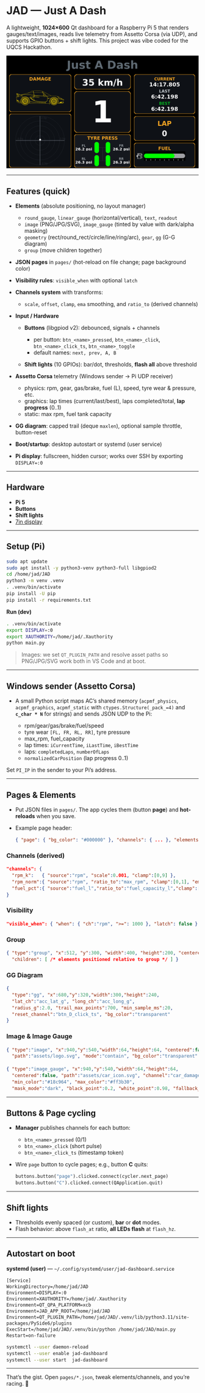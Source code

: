 # JAD — Just A Dash

A lightweight, **1024×600** Qt dashboard for a Raspberry Pi 5 that renders gauges/text/images, reads live telemetry from Assetto Corsa (via UDP), and supports GPIO buttons + shift lights. This project was vibe coded for the UQCS Hackathon.

![Dashboard screenshot](screenshots/screenshot_20250817_043506.png)

---

## Features (quick)

* **Elements** (absolute positioning, no layout manager)

  * `round_gauge`, `linear_gauge` (horizontal/vertical), `text`, `readout`
  * `image` (PNG/JPG/SVG), `image_gauge` (tinted by value with dark/alpha masking)
  * `geometry` (rect/round\_rect/circle/line/ring/arc), `gear`, `gg` (G-G diagram)
  * `group` (move children together)
* **JSON pages** in `pages/` (hot-reload on file change; page background color)
* **Visibility rules**: `visible_when` with optional `latch`
* **Channels system** with transforms:

  * `scale`, `offset`, `clamp`, `ema` smoothing, and `ratio_to` (derived channels)
* **Input / Hardware**

  * **Buttons** (libgpiod v2): debounced, signals + channels

    * per button: `btn_<name>_pressed`, `btn_<name>_click`, `btn_<name>_click_ts`, `btn_<name>_toggle`
    * default names: `next, prev, A, B`
  * **Shift lights** (10 GPIOs): bar/dot, thresholds, **flash all** above threshold
* **Assetto Corsa** telemetry (Windows sender → Pi UDP receiver)

  * physics: rpm, gear, gas/brake, fuel (L), speed, tyre wear & pressure, etc.
  * graphics: lap times (current/last/best), laps completed/total, **lap progress** (0..1)
  * static: max rpm, fuel tank capacity
* **GG diagram**: capped trail (deque `maxlen`), optional sample throttle, button-reset
* **Boot/startup**: desktop autostart or systemd (user service)
* **Pi display**: fullscreen, hidden cursor; works over SSH by exporting `DISPLAY=:0`

---

## Hardware

* **Pi 5**
* **Buttons**
* **Shift lights**
* [7in display](https://www.waveshare.com/wiki/7inch_HDMI_LCD_(C))

---

## Setup (Pi)

```bash
sudo apt update
sudo apt install -y python3-venv python3-full libgpiod2
cd /home/jad/JAD
python3 -m venv .venv
. .venv/bin/activate
pip install -U pip
pip install -r requirements.txt
```

**Run (dev)**

```bash
. .venv/bin/activate
export DISPLAY=:0
export XAUTHORITY=/home/jad/.Xauthority
python main.py
```

> Images: we set `QT_PLUGIN_PATH` and resolve asset paths so PNG/JPG/SVG work both in VS Code and at boot.

---

## Windows sender (Assetto Corsa)

* A small Python script maps AC’s shared memory (`acpmf_physics`, `acpmf_graphics`, `acpmf_static` with `ctypes.Structure(_pack_=4)` and **`c_char * N`** for strings) and sends JSON UDP to the Pi:

  * rpm/gear/gas/brake/fuel/speed
  * tyre wear `[FL, FR, RL, RR]`, tyre pressure
  * max\_rpm, fuel\_capacity
  * lap times: `iCurrentTime`, `iLastTime`, `iBestTime`
  * laps: `completedLaps`, `numberOfLaps`
  * `normalizedCarPosition` (lap progress 0..1)

Set `PI_IP` in the sender to your Pi’s address.

---

## Pages & Elements

* Put JSON files in `pages/`. The app cycles them (button **page**) and **hot-reloads** when you save.
* Example page header:

  ```json
  { "page": { "bg_color": "#000000" }, "channels": { ... }, "elements": [ ... ] }
  ```

### Channels (derived)

```json
"channels": {
  "rpm_k":   { "source":"rpm", "scale":0.001, "clamp":[0,9] },
  "rpm_norm":{ "source":"rpm", "ratio_to":"max_rpm", "clamp":[0,1], "ema":0.2 },
  "fuel_pct":{ "source":"fuel_l","ratio_to":"fuel_capacity_l","clamp":[0,1], "ema":0.2 }
}
```

### Visibility

```json
"visible_when": { "when": { "ch":"rpm", ">=": 1000 }, "latch": false }
```

### Group

```json
{ "type":"group", "x":512, "y":300, "width":400, "height":200, "centered":true,
  "children": [ /* elements positioned relative to group */ ] }
```

### GG Diagram

```json
{
  "type":"gg", "x":680,"y":320,"width":300,"height":240,
  "lat_ch":"acc_lat_g", "long_ch":"acc_long_g",
  "radius_g":2.0, "trail_max_points":700, "min_sample_ms":20,
  "reset_channel":"btn_D_click_ts", "bg_color":"transparent"
}
```

### Image & Image Gauge

```json
{ "type":"image", "x":940,"y":540,"width":64,"height":64, "centered":false,
  "path":"assets/logo.svg", "mode":"contain", "bg_color":"transparent" }

{ "type":"image_gauge", "x":940,"y":540,"width":64,"height":64,
  "centered":false, "path":"assets/car_icon.svg", "channel":"car_damage_max",
  "min_color":"#18c964", "max_color":"#ff3b30",
  "mask_mode":"dark", "black_point":0.2, "white_point":0.98, "fallback_if_empty":true }
```

---

## Buttons & Page cycling

* **Manager** publishes channels for each button:

  * `btn_<name>_pressed` (0/1)
  * `btn_<name>_click` (short pulse)
  * `btn_<name>_click_ts` (timestamp token)
* Wire `page` button to cycle pages; e.g., button **C** quits:

  ```python
  buttons.button("page").clicked.connect(cycler.next_page)
  buttons.button("C").clicked.connect(QApplication.quit)
  ```

---

## Shift lights

* Thresholds evenly spaced (or custom), **bar** or **dot** modes.
* Flash behavior: above `flash_at` ratio, **all LEDs flash** at `flash_hz`.

---

## Autostart on boot

**systemd (user)** — `~/.config/systemd/user/jad-dashboard.service`

```
[Service]
WorkingDirectory=/home/jad/JAD
Environment=DISPLAY=:0
Environment=XAUTHORITY=/home/jad/.Xauthority
Environment=QT_QPA_PLATFORM=xcb
Environment=JAD_APP_ROOT=/home/jad/JAD
Environment=QT_PLUGIN_PATH=/home/jad/JAD/.venv/lib/python3.11/site-packages/PySide6/plugins
ExecStart=/home/jad/JAD/.venv/bin/python /home/jad/JAD/main.py
Restart=on-failure
```

```bash
systemctl --user daemon-reload
systemctl --user enable jad-dashboard
systemctl --user start  jad-dashboard
```

---

That’s the gist. Open `pages/*.json`, tweak elements/channels, and you’re racing. 🏁
